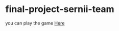 # final-project-sernii-team

you can play the game [Here](https://sapienzainteractivegraphicscourse.github.io/final-project-la_dl-team/)
